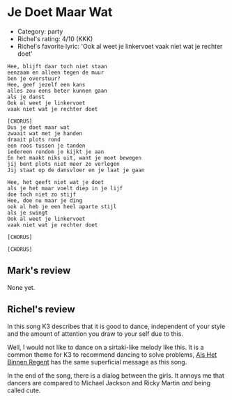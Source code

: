 # Je Doet Maar Wat

 * Category: party
 * Richel's rating: 4/10 (KKK)
 * Richel's favorite lyric: 'Ook al weet je linkervoet vaak niet wat je rechter doet'


```
Hee, blijft daar toch niet staan 
eenzaam en alleen tegen de muur 
ben je overstuur?
Hee, geef jezelf een kans 
alles zou eens beter kunnen gaan
als je danst
Ook al weet je linkervoet 
vaak niet wat je rechter doet

[CHORUS]
Dus je doet maar wat 
zwaait wat met je handen 
draait plots rond 
een roos tussen je tanden
iedereen rondom je kijkt je aan
En het maakt niks uit, want je moet bewegen
jij bent plots niet meer zo verlegen
Jij staat op de dansvloer en je laat je gaan

Hee, het geeft niet wat je doet 
als je het maar voelt diep in je lijf 
doe toch niet zo stijf
Hee, doe nu maar je ding 
ook al heb je een heel aparte stijl 
als je swingt
Ook al weet je linkervoet 
vaak niet wat je rechter doet

[CHORUS]

[CHORUS]
```

## Mark's review

None yet.

## Richel's review

In this song K3 describes that it is good to dance, independent of your style and the amount of attention you draw to your self due to this.

Well, I would not like to dance on a sirtaki-like melody like this. It is a common theme for K3 to recommend dancing to solve
problems, [Als Het Binnen Regent](AlsHetBinnenRegent.md) has the same superficial message as this song.

In the end of the song, there is a dialog between the girls. It annoys me that dancers are compared to Michael Jackson and Ricky Martin *and*
being called cute.

